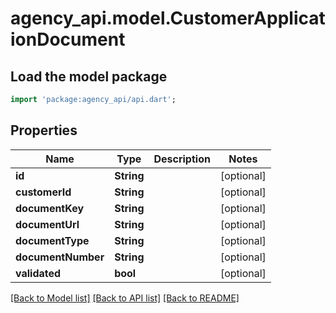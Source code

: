 # agency_api.model.CustomerApplicationDocument

## Load the model package
```dart
import 'package:agency_api/api.dart';
```

## Properties
Name | Type | Description | Notes
------------ | ------------- | ------------- | -------------
**id** | **String** |  | [optional] 
**customerId** | **String** |  | [optional] 
**documentKey** | **String** |  | [optional] 
**documentUrl** | **String** |  | [optional] 
**documentType** | **String** |  | [optional] 
**documentNumber** | **String** |  | [optional] 
**validated** | **bool** |  | [optional] 

[[Back to Model list]](../README.md#documentation-for-models) [[Back to API list]](../README.md#documentation-for-api-endpoints) [[Back to README]](../README.md)


